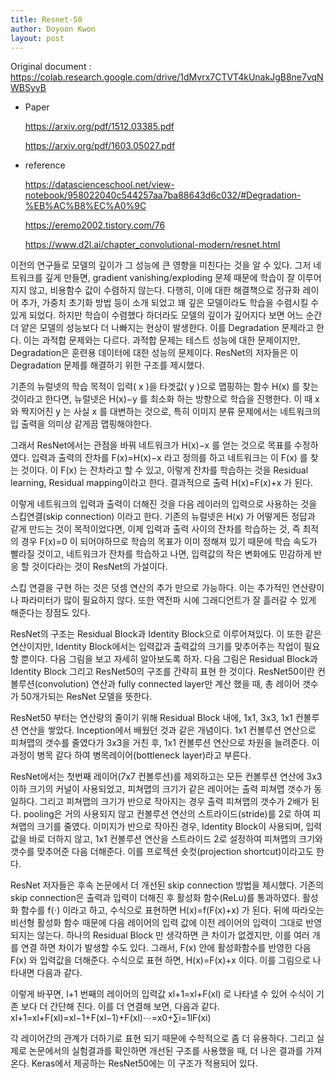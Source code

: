 ```yaml
---
title: Resnet-50
author: Doyoon Kwon
layout: post
---
```


Original document : https://colab.research.google.com/drive/1dMvrx7CTVT4kUnakJgB8ne7vqNWBSyyB

- Paper

    https://arxiv.org/pdf/1512.03385.pdf

    https://arxiv.org/pdf/1603.05027.pdf


- reference

    https://datascienceschool.net/view-notebook/958022040c544257aa7ba88643d6c032/#Degradation-%EB%AC%B8%EC%A0%9C

    https://eremo2002.tistory.com/76
    
    https://www.d2l.ai/chapter_convolutional-modern/resnet.html



이전의 연구들로 모델의 깊이가 그 성능에 큰 영향을 미친다는 것을 알 수 있다. 그저 네트워크를 깊게 만들면, gradient vanishing/exploding 문제 때문에 학습이 잘 이루어지지 않고, 비용함수 값이 수렴하지 않는다. 다행히, 이에 대한 해결책으로 정규화 레이어 추가, 가중치 초기화 방법 등이 소개 되었고 꽤 깊은 모델이라도 학습을 수렴시킬 수 있게 되었다. 하지만 학습이 수렴했다 하더라도 모델의 깊이가 깊어지다 보면 어느 순간 더 얕은 모델의 성능보다 더 나빠지는 현상이 발생한다. 이를 Degradation 문제라고 한다. 이는 과적합 문제와는 다르다. 과적합 문제는 테스트 성능에 대한 문제이지만, Degradation은 훈련용 데이터에 대한 성능의 문제이다. ResNet의 저자들은 이 Degradation 문제를 해결하기 위한 구조를 제시했다.

기존의 뉴럴넷의 학습 목적이 입력( x )을 타겟값( y )으로 맵핑하는 함수 H(x) 를 찾는 것이라고 한다면, 뉴럴넷은 H(x)−y 를 최소화 하는 방향으로 학습을 진행한다. 이 때 x 와 짝지어진 y 는 사실 x 를 대변하는 것으로, 특히 이미지 분류 문제에서는 네트워크의 입 출력을 의미상 같게끔 맵핑해야한다.

그래서 ResNet에서는 관점을 바꿔 네트워크가 H(x)−x 를 얻는 것으로 목표를 수정하였다. 입력과 출력의 잔차를 F(x)=H(x)−x 라고 정의를 하고 네트워크는 이 F(x) 를 찾는 것이다. 이 F(x) 는 잔차라고 할 수 있고, 이렇게 잔차를 학습하는 것을 Residual learning, Residual mapping이라고 한다. 결과적으로 출력 H(x)=F(x)+x 가 된다.

이렇게 네트워크의 입력과 출력이 더해진 것을 다음 레이러의 입력으로 사용하는 것을 스킵연결(skip connection) 이라고 한다. 기존의 뉴럴넷은 H(x) 가 어떻게든 정답과 같게 만드는 것이 목적이었다면, 이제 입력과 출력 사이의 잔차를 학습하는 것, 즉 최적의 경우 F(x)=0 이 되어야하므로 학습의 목표가 이미 정해져 있기 때문에 학습 속도가 빨라질 것이고, 네트워크가 잔차를 학습하고 나면, 입력값의 작은 변화에도 민감하게 반응 할 것이다라는 것이 ResNet의 가설이다.

스킵 연결을 구현 하는 것은 덧셈 연산의 추가 만으로 가능하다. 이는 추가적인 연산량이나 파라미터가 많이 필요하지 않다. 또한 역전파 시에 그래디언트가 잘 흘러갈 수 있게 해준다는 장점도 있다.

ResNet의 구조는 Residual Block과 Identity Block으로 이루어져있다. 이 또한 같은 연산이지만, Identity Block에서는 입력값과 출력값의 크기를 맞추어주는 작업이 필요할 뿐이다. 다음 그림을 보고 자세히 알아보도록 하자. 다음 그림은 Residual Block과 Identity Block 그리고 ResNet50의 구조를 간략히 표현 한 것이다. ResNet50이란 컨볼루션(convolution) 연산과 fully connected layer만 계산 했을 때, 총 레이어 갯수가 50개가되는 ResNet 모델을 뜻한다.

ResNet50 부터는 연산량의 줄이기 위해 Residual Block 내에, 1x1, 3x3, 1x1 컨볼루션 연산을 쌓았다. Inception에서 배웠던 것과 같은 개념이다. 1x1 컨볼루션 연산으로 피쳐맵의 갯수를 줄였다가 3x3을 거친 후, 1x1 컨볼루션 연산으로 차원을 늘려준다. 이 과정이 병목 같다 하여 병목레이어(bottleneck layer)라고 부른다.

ResNet에서는 첫번째 레이어(7x7 컨볼루션)를 제외하고는 모든 컨볼루션 연산에 3x3 이하 크기의 커널이 사용되었고, 피쳐맵의 크기가 같은 레이어는 출력 피쳐맵 갯수가 동일하다. 그리고 피쳐맵의 크기가 반으로 작아지는 경우 출력 피쳐맵의 갯수가 2배가 된다. pooling은 거의 사용되지 않고 컨볼루션 연산의 스트라이드(stride)를 2로 하여 피쳐맵의 크기를 줄였다. 이미지가 반으로 작아진 경우, Identity Block이 사용되며, 입력값을 바로 더하지 않고, 1x1 컨볼루션 연산을 스트라이드 2로 설정하여 피쳐맵의 크기와 갯수를 맞추어준 다음 더해준다. 이를 프로젝션 숏컷(projection shortcut)이라고도 한다.

ResNet 저자들은 후속 논문에서 더 개선된 skip connection 방법을 제시했다. 기존의 skip connection은 출력과 입력이 더해진 후 활성화 함수(ReLu)를 통과하였다. 활성화 함수를 f(⋅) 이라고 하고, 수식으로 표현하면 H(x)=f(F(x)+x) 가 된다. 뒤에 따라오는 비선형 활성화 함수 때문에 다음 레이어의 입력 값에 이전 레이어의 입력이 그대로 반영되지는 않는다. 하나의 Residual Block 만 생각하면 큰 차이가 없겠지만, 이를 여러 개를 연결 하면 차이가 발생할 수도 있다. 그래서, F(x) 안에 활성화함수를 반영한 다음 F(x) 와 입력값을 더해준다. 수식으로 표현 하면, H(x)=F(x)+x 이다. 이를 그림으로 나타내면 다음과 같다.

이렇게 바꾸면, l+1 번째의 레이어의 입력값 xl+1=xl+F(xl) 로 나타낼 수 있어 수식이 기존 보다 더 간단해 진다. 이를 더 연결해 보면, 다음과 같다. xl+1=xl+F(xl)=xl−1+F(xl−1)+F(xl)⋯=x0+∑i=1lF(xi)

각 레이어간의 관계가 더하기로 표현 되기 때문에 수학적으로 좀 더 유용하다. 그리고 실제로 논문에서의 실험결과를 확인하면 개선된 구조를 사용했을 때, 더 나은 결과를 가져온다. Keras에서 제공하는 ResNet50에는 이 구조가 적용되어 있다.
